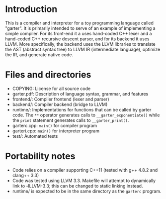 # Introduction

This is a compiler and interpreter for a toy programming language called
"garter".  It is primarily intended to serve of an example of implementing
a simple compiler.  For its front-end it a uses hand-coded C++ lexer and a
hand-coded C++ recursive descent parser, and for its backend it uses LLVM.
More specifically, the backend uses the LLVM libraries to translate the AST
(abstract syntax tree) to LLVM IR (intermediate language), optimize the IR,
and generate native code.

# Files and directories

  - COPYING:       License for all source code
  - garter.pdf:    Description of language syntax, grammar, and features
  - frontend/:     Compiler frontend (lexer and parser)
  - backend/:      Compiler backend (bridge to LLVM)
  - runtime/:      Implementations for functions that can be called by
                   garter code.  The `**` operator generates calls to
		   `__garter_exponentiate()` while the `print` statement
		   generates calls to `__garter_print()`.
  - garterc.cpp:   `main()` for compiler program
  - garteri.cpp:   `main()` for interpreter program
  - test/:         Automated tests

# Portability notes

  - Code relies on a compiler supporting C++11
    (tested with g++ 4.8.2 and clang++ 3.3)
  - Code was tested using LLVM 3.3.  Makefile will attempt to dynamically link
    to -lLLVM-3.3; this can be changed to static linking instead.
  - runtime/ is expected to be in the same directory as the `garterc` program.
